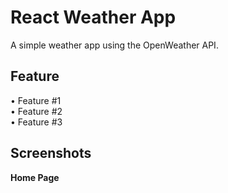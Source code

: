 # React Weather App

A simple weather app using the OpenWeather API.

## Feature
• Feature #1
<br />
• Feature #2
<br />
• Feature #3

## Screenshots
**Home Page**
